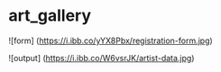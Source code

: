 # art_gallery 

![form] (https://i.ibb.co/yYX8Pbx/registration-form.jpg)

![output] (https://i.ibb.co/W6vsrJK/artist-data.jpg)